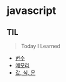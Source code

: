 # javascript

## TIL

> Today I Learned

- [변수](TIL/변수.md)
- [메모리](TIL/메모리.md)
- [값, 식, 문](TIL/값-식-문.md)
